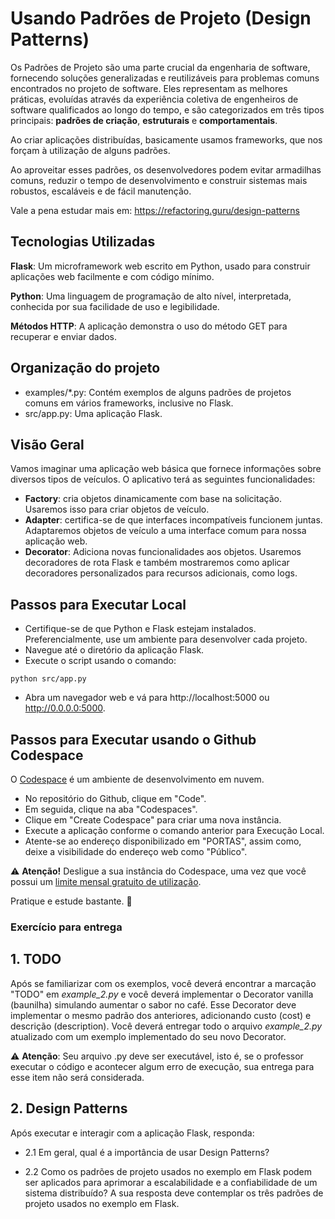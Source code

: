 # Usando Padrões de Projeto (Design Patterns)

Os Padrões de Projeto são uma parte crucial da engenharia de software, fornecendo soluções generalizadas e reutilizáveis ​​para problemas comuns encontrados no projeto de software. Eles representam as melhores práticas, evoluídas através da experiência coletiva de engenheiros de software qualificados ao longo do tempo, e são categorizados em três tipos principais: **padrões de criação**, **estruturais** e **comportamentais**.

Ao criar aplicações distribuídas, basicamente usamos frameworks, que nos forçam à utilização de alguns padrões.

Ao aproveitar esses padrões, os desenvolvedores podem evitar armadilhas comuns, reduzir o tempo de desenvolvimento e construir sistemas mais robustos, escaláveis ​​e de fácil manutenção.

Vale a pena estudar mais em: https://refactoring.guru/design-patterns

## Tecnologias Utilizadas

**Flask**: Um microframework web escrito em Python, usado para construir aplicações web facilmente e com código mínimo.

**Python**: Uma linguagem de programação de alto nível, interpretada, conhecida por sua facilidade de uso e legibilidade.

**Métodos HTTP**: A aplicação demonstra o uso do método GET para recuperar e enviar dados.

## Organização do projeto

* examples/*.py: Contém exemplos de alguns padrões de projetos comuns em vários frameworks, inclusive no Flask.
* src/app.py: Uma aplicação Flask.

## Visão Geral

Vamos imaginar uma aplicação web básica que fornece informações sobre diversos tipos de veículos. O aplicativo terá as seguintes funcionalidades:

- **Factory**: cria objetos dinamicamente com base na solicitação. Usaremos isso para criar objetos de veículo.
- **Adapter**: certifica-se de que interfaces incompatíveis funcionem juntas. Adaptaremos objetos de veículo a uma interface comum para nossa aplicação web.
- **Decorator**: Adiciona novas funcionalidades aos objetos. Usaremos decoradores de rota Flask e também mostraremos como aplicar decoradores personalizados para recursos adicionais, como logs.

## Passos para Executar Local

- Certifique-se de que Python e Flask estejam instalados. Preferencialmente, use um ambiente para desenvolver cada projeto.
- Navegue até o diretório da aplicação Flask.
- Execute o script usando o comando:
```
python src/app.py
```
- Abra um navegador web e vá para http://localhost:5000 ou http://0.0.0.0:5000.

## Passos para Executar usando o Github Codespace

O [Codespace](https://github.com/codespaces) é um ambiente de desenvolvimento em nuvem.

- No repositório do Github, clique em "Code".
- Em seguida, clique na aba "Codespaces".
- Clique em "Create Codespace" para criar uma nova instância.
- Execute a aplicação conforme o comando anterior para Execução Local.
- Atente-se ao endereço disponibilizado em "PORTAS", assim como, deixe a visibilidade do endereço web como "Público".

:warning: **Atenção!** Desligue a sua instância do Codespace, uma vez que você possui um [limite mensal gratuito de utilização](https://docs.github.com/en/codespaces/overview#billing-for-codespaces).

Pratique e estude bastante. :rocket:

### Exercício para entrega

## 1. TODO

Após se familiarizar com os exemplos, você deverá encontrar a marcação "TODO" em *example\_2.py* e você deverá implementar o Decorator vanilla (baunilha) simulando aumentar o sabor no café. Esse Decorator deve implementar o mesmo padrão dos anteriores, adicionando custo (cost) e descrição (description). Você deverá entregar todo o arquivo *example\_2.py* atualizado com um exemplo implementado do seu novo Decorator.

:warning: **Atenção**: Seu arquivo .py deve ser executável, isto é, se o professor executar o código e acontecer algum erro de execução, sua entrega para esse item não será considerada.

## 2. Design Patterns

Após executar e interagir com a aplicação Flask, responda:

- 2.1 Em geral, qual é a importância de usar Design Patterns?

- 2.2 Como os padrões de projeto usados ​​no exemplo em Flask podem ser aplicados para aprimorar a escalabilidade e a confiabilidade de um sistema distribuído? A sua resposta deve contemplar os três padrões de projeto usados no exemplo em Flask.